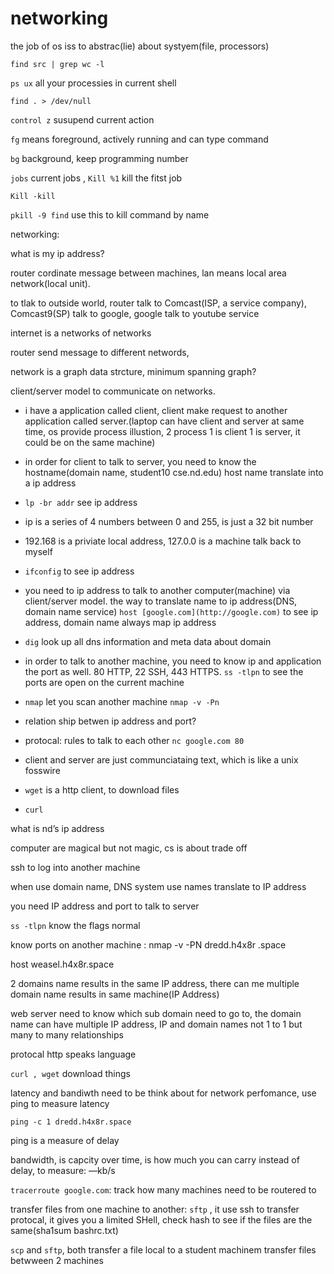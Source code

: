 # networking

the job of os iss to abstrac(lie) about systyem(file, processors)

`find src | grep wc -l`

`ps ux` all your processies in current shell

`find . > /dev/null`

`control z`  susupend current action

`fg` means foreground, actively running and can type command

`bg` background, keep programming number

`jobs` current jobs , `Kill %1` kill the fitst job

`Kill -kill`

`pkill -9 find` use this to kill command by name

networking:

what is my ip address?

router cordinate message between machines, lan means local area network(local unit). 

to tlak to outside world, router talk to Comcast(ISP, a service company), Comcast9(SP) talk to google, google talk to youtube service

internet is a networks of networks

router send message to different networds, 

network is a graph data strcture, minimum spanning graph?

client/server model to communicate on networks.

- i have a application called client, client make request to another application called server.(laptop can have client and server at same time, os provide process illustion, 2 process 1 is client 1 is server, it could be on the same machine)
- in order for client to talk to server, you need to know the hostname(domain name, student10 cse.nd.edu)  host name translate into a ip address
- `lp -br addr` see ip address
- ip is a series of 4 numbers between 0 and 255, is just a 32 bit number
- 192.168 is a priviate local address, 127.0.0 is a machine talk back to myself
- `ifconfig` to see ip address
- you need to ip address to talk to another computer(machine) via client/server model. the way to translate name to ip address(DNS, domain name service) `host [google.com](http://google.com)` to see ip address, domain name always map ip address
- `dig` look up all dns information and meta data about domain
- in order to talk to another machine, you need to know ip and application the port as well. 80 HTTP, 22 SSH, 443 HTTPS. `ss -tlpn` to see the ports are open on the current machine
- `nmap` let you scan another machine `nmap -v -Pn`

- relation ship betwen ip address and port?

- protocal: rules to talk to each other `nc google.com 80`
- client and server are just communciataing text, which is like a unix fosswire
- `wget` is a http client, to download files
- `curl`

what is nd’s ip address

computer are magical but not magic, cs is about trade off

ssh to log into another machine

when use domain name, DNS system use names translate to IP address

you need IP address and port to talk to server

`ss -tlpn` know the flags normal

know ports on another machine : nmap -v -PN dredd.h4x8r .space

host weasel.h4x8r.space

2 domains name results in the same IP address, there can me multiple domain name results in same machine(IP Address)

web server need to know which sub domain need to go to, the domain name can have multiple IP address, IP and domain names not 1 to 1 but many to many relationships

protocal http speaks language

`curl , wget` download things

latency and bandiwth need to be think about for network perfomance, use ping to measure latency

`ping -c 1 dredd.h4x8r.space`

ping is a measure of delay

bandwidth, is capcity over time, is how much you can carry instead of delay, to measure: —kb/s

`tracerroute google.com`: track how many machines need to be routered to 

transfer files from one machine to another: `sftp` , it use ssh to transfer protocal, it gives you a limited SHell, check hash to see if the files are the same(sha1sum bashrc.txt)

`scp` and `sftp`, both transfer a file local to a student machinem transfer files betwween 2 machines